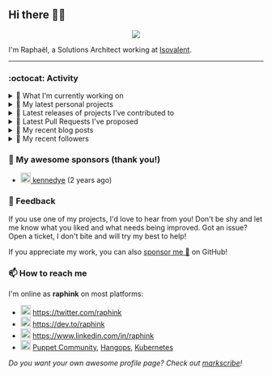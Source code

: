 ## Hi there 👋🏼


<p align="center">
  <a href="https://github.com/ryo-ma/github-profile-trophy"><img src="https://github-profile-trophy.vercel.app/?username=raphink&theme=darkhub&margin-w=15&margin-h=15&no-frame=true&column=5"/></a>
</p>


I'm Raphaël, a Solutions Architect working at [Isovalent](https://github.com/isovalent).

<hr />


### :octocat: Activity

<details>
<summary>👷 What I'm currently working on</summary>

- [cilium/cilium](https://github.com/cilium/cilium) - eBPF-based Networking, Security, and Observability (3 days ago)
- [cilium/cilium-cli](https://github.com/cilium/cilium-cli) - CLI to install, manage &amp; troubleshoot Kubernetes clusters running Cilium (1 week ago)
- [raphink/dotfiles](https://github.com/raphink/dotfiles) -  (1 month ago)
- [GameLab-UNIL-EPFL/Lausanne-1830](https://github.com/GameLab-UNIL-EPFL/Lausanne-1830) - Open-Source Historically accurate RPG based in 1830s Lausanne. (1 month ago)
- [cilium/proxy](https://github.com/cilium/proxy) - Envoy with Cilium filters (2 months ago)
</details>

<details>
<summary>🌱 My latest personal projects</summary>

- [raphink/localhost-run-proxy](https://github.com/raphink/localhost-run-proxy) - 
- [raphink/dotfiles](https://github.com/raphink/dotfiles) - 
- [raphink/applicationsets-demo](https://github.com/raphink/applicationsets-demo) - 
- [raphink/lettres_1870](https://github.com/raphink/lettres_1870) - ✉ Un site publiant une collection de lettres envoyées de Paris en 1870-1871
- [raphink/katacoda-scenarios](https://github.com/raphink/katacoda-scenarios) - Katacoda Scenarios
</details>

<details>
<summary>🔭 Latest releases of projects I've contributed to</summary>

- [argoproj/argo-helm](https://github.com/argoproj/argo-helm) ([argo-cd-4.10.8](https://github.com/argoproj/argo-helm/releases/tag/argo-cd-4.10.8), today) - ArgoProj Helm Charts
- [puppetlabs/puppetserver-helm-chart](https://github.com/puppetlabs/puppetserver-helm-chart) ([v6.5.3](https://github.com/puppetlabs/puppetserver-helm-chart/releases/tag/v6.5.3), today) -  The Helm Chart for Puppet Server
- [cilium/cilium](https://github.com/cilium/cilium) ([v1.12.1](https://github.com/cilium/cilium/releases/tag/v1.12.1), 2 days ago) - eBPF-based Networking, Security, and Observability
- [oboukili/terraform-provider-argocd](https://github.com/oboukili/terraform-provider-argocd) ([v3.2.0](https://github.com/oboukili/terraform-provider-argocd/releases/tag/v3.2.0), 2 weeks ago) - Terraform provider for ArgoCD 
- [cilium/cilium-cli](https://github.com/cilium/cilium-cli) ([v0.12.1](https://github.com/cilium/cilium-cli/releases/tag/v0.12.1), 2 weeks ago) - CLI to install, manage &amp; troubleshoot Kubernetes clusters running Cilium
</details>

<details>
<summary>🔨 Latest Pull Requests I've proposed</summary>

- [docs(bandwidth-manager): add note on per-pod limits](https://github.com/cilium/cilium/pull/20916) on [cilium/cilium](https://github.com/cilium/cilium) (3 days ago)
</details>

<details>
<summary>📜 My recent blog posts</summary>

- [Towards a Modular DevOps Stack](https://dev.to/camptocamp-ops/towards-a-modular-devops-stack-257c) (5 months ago)
- [A 15-year Puppet Journey](https://dev.to/raphink/a-15-year-puppet-journey-4o39) (6 months ago)
- [How to allow dynamic Terraform Provider Configuration](https://dev.to/camptocamp-ops/how-to-allow-dynamic-terraform-provider-configuration-20ik) (1 year ago)
- [March Cloud Native Romandie Meetup](https://dev.to/camptocamp-ops/march-cloud-native-romandie-meetup-o2f) (1 year ago)
- [Immutability &amp; loose coupling: a match made in heaven](https://dev.to/camptocamp-ops/immutability-loose-coupling-a-match-made-in-heaven-37kl) (1 year ago)
</details>

<details>
<summary>👥 My recent followers</summary>

- [<img src="https://avatars.githubusercontent.com/u/70258211?u=6dd2574e2f0ec93d52c3af3679e43a9b80fd6bfb&amp;v=4" height="20"/> ValeryVerkhoturov](https://github.com/ValeryVerkhoturov)
- [<img src="https://avatars.githubusercontent.com/u/108674482?v=4" height="20"/> hfcui1](https://github.com/hfcui1)
- [<img src="https://avatars.githubusercontent.com/u/11661114?u=2e1a4c46f696cec09eae47cb1b17e21d28c09547&amp;v=4" height="20"/> jackkolokasis](https://github.com/jackkolokasis)
- [<img src="https://avatars.githubusercontent.com/u/719302?u=847f86ed026bd5ee809db151b17f5d3d70e711b4&amp;v=4" height="20"/> tpapagian](https://github.com/tpapagian)
- [<img src="https://avatars.githubusercontent.com/u/40758407?u=738b532d528be323cbd578c386c766f9f13f4dac&amp;v=4" height="20"/> JGodin-C2C](https://github.com/JGodin-C2C)
</details>


### 💚 My awesome sponsors (thank you!)

- [<img src="https://avatars.githubusercontent.com/u/1110127?v=4" height="20"/> kennedye](https://github.com/kennedye) (2 years ago)


### 💬 Feedback

If you use one of my projects, I'd love to hear from you!
Don't be shy and let me know what you liked and what needs being improved.
Got an issue? Open a ticket, I don't bite and will try my best to help!

If you appreciate my work, you can also [sponsor me 💚](https://github.com/sponsors/raphink) on GitHub!


### 📫 How to reach me

I'm online as **raphink** on most platforms:

- <img src="https://raw.githubusercontent.com/FortAwesome/Font-Awesome/master/svgs/brands/twitter.svg" width="20" alt="Twitter" /> https://twitter.com/raphink
- <img src="https://raw.githubusercontent.com/FortAwesome/Font-Awesome/master/svgs/brands/dev.svg" width="20" alt="Blog" /> https://dev.to/raphink
- <img src="https://raw.githubusercontent.com/FortAwesome/Font-Awesome/master/svgs/brands/linkedin.svg" width="20" alt="LinkedIn" /> https://www.linkedin.com/in/raphink
- <img src="https://raw.githubusercontent.com/FortAwesome/Font-Awesome/master/svgs/brands/slack.svg" width="20" alt="Slack" /> [Puppet Community](https://slack.puppet.com/), [Hangops](https://signup.hangops.com/), [Kubernetes](https://slack.k8s.io/)

*Do you want your own awesome profile page? Check out [markscribe](https://github.com/muesli/markscribe)!*
